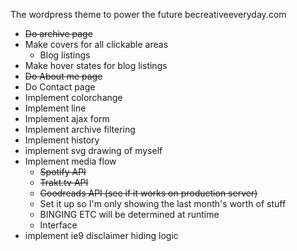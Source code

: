 The wordpress theme to power the future becreativeeveryday.com

- ~~Do archive page~~
- Make covers for all clickable areas
  - Blog listings
- Make hover states for blog listings
- ~~Do About me page~~
- Do Contact page
- Implement colorchange
- Implement line
- Implement ajax form
- Implement archive filtering
- Implement history
- implement svg drawing of myself
- Implement media flow
  - ~~Spotify API~~
  - ~~Trakt.tv API~~
  - ~~Goodreads API (see if it works on production server)~~
  - Set it up so I'm only showing the last month's worth of stuff
  - BINGING ETC will be determined at runtime
  - Interface
- implement ie9 disclaimer hiding logic
